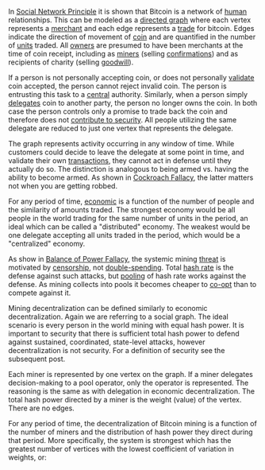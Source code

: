 In [Social Network Principle](Social-Network-Principle) it is shown that Bitcoin is a network of [human](Glossary#person) relationships. This can be modeled as a [directed graph](https://en.wikipedia.org/wiki/Graph_(discrete_mathematics)#Directed_graph) where each vertex represents a [merchant](Glossary#merchant) and each edge represents a [trade](Glossary#trade) for bitcoin. Edges indicate the direction of movement of [coin](Glossary#coin) and are quantified in the number of [units](Glossary#unit) traded. All [owners](Glossary#owner) are presumed to have been merchants at the time of coin receipt, including as [miners](Glossary#miner) (selling [confirmations](Glossary#confirmation)) and as recipients of charity (selling [goodwill](https://en.wikipedia.org/wiki/Goodwill_(accounting))).

If a person is not personally accepting coin, or does not personally [validate](Glossary#validation) coin accepted, the person cannot reject invalid coin. The person is entrusting this task to a [central](Glossary#centralization) authority. Similarly, when a person simply [delegates](Glossary#delegation) coin to another party, the person no longer owns the coin. In both case the person controls only a promise to trade back the coin and therefore does not [contribute to security](Risk-Sharing-Principle). All people utilizing the same delegate are reduced to just one vertex that represents the delegate.

The graph represents activity occurring in any window of time. While customers could decide to leave the delegate at some point in time, and validate their own [transactions](Glossary#transaction), they cannot act in defense until they actually do so. The distinction is analogous to being armed vs. having the ability to become armed. As shown in [Cockroach Fallacy](Cockroach-Fallacy), the latter matters not when you are getting robbed. 

For any period of time, [economic](Glossary#economy) is a function of the number of people and the similarity of amounts traded. The strongest economy would be all people in the world trading for the same number of units in the period, an ideal which can be called a "distributed" economy. The weakest would be one delegate accepting all units traded in the period, which would be a "centralized" economy.

As show in [Balance of Power Fallacy](Balance-of-Power-Fallacy), the systemic mining [threat](Glossary#state) is motivated by [censorship](Glossary#censorship), not [double-spending](Glossary#double-spend). Total [hash rate](Glossary#hash-rate) is the defense against such attacks, but [pooling](Glossary#pooling) of hash rate works against the defense. As mining collects into pools it becomes cheaper to [co-opt](Glossary#co-option) than to compete against it.

Mining decentralization can be defined similarly to economic decentralization. Again we are referring to a social graph. The ideal scenario is every person in the world mining with equal hash power. It is important to security that there is sufficient total hash power to defend against sustained, coordinated, state-level attacks, however decentralization is not security. For a definition of security see the subsequent post.

Each miner is represented by one vertex on the graph. If a miner delegates decision-making to a pool operator, only the operator is represented. The reasoning is the same as with delegation in economic decentralization. The total hash power directed by a miner is the weight (value) of the vertex. There are no edges.

For any period of time, the decentralization of Bitcoin mining is a function of the number of miners and the distribution of hash power they direct during that period. More specifically, the system is strongest which has the greatest number of vertices with the lowest coefficient of variation in weights, or: